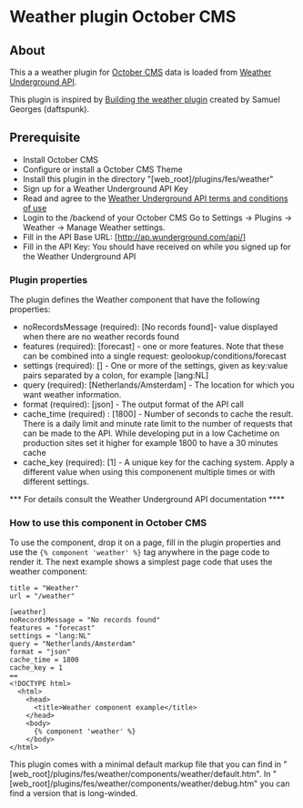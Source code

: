# Weather plugin October CMS

## About

This a a weather plugin for [October CMS](https://octobercms.com/) data is loaded from [Weather Underground API](https://www.wunderground.com/weather/api/).

This plugin is inspired by [Building the weather plugin](http://octobercms.com/blog/post/building-the-weather-plugin) created by Samuel Georges (daftspunk).

## Prerequisite

* Install October CMS
* Configure or install a October CMS Theme
* Install this plugin in the directory "[web_root]/plugins/fes/weather"
* Sign up for a Weather Underground API Key
* Read and agree to the [Weather Underground API terms and conditions of use](http://www.wunderground.com/weather/api/d/terms.html)
* Login to the /backend of your October CMS Go to Settings -> Plugins -> Weather -> Manage Weather settings.
* Fill in the API Base URL: [http://ap.wunderground.com/api/]
* Fill in the API Key: You should have received on while you signed up for the Weather Underground API

### Plugin properties

The plugin defines the Weather component that have the following properties:

* noRecordsMessage (required): [No records found]- value displayed when there are no weather records found
* features (required): [forecast] - one or more features. Note that these can be combined into a single request: geolookup/conditions/forecast
* settings (required): [] - One or more of the settings, given as key:value pairs separated by a colon, for example [lang:NL]
* query (required): [Netherlands/Amsterdam] - The location for which you want weather information.
* format (required): [json] - The output format of the API call
* cache_time (required) : [1800] - Number of seconds to cache the result. There is a daily limit and minute rate limit to the number of requests that can be made to the API. While developing put in a low Cachetime on production sites set it higher for example 1800 to have a 30 minutes cache
* cache_key (required): [1] - A unique key for the caching system. Apply a different value when using this componenent multiple times or with different settings.

*** For details consult the Weather Underground API documentation ****

### How to use this component in October CMS

To use the component, drop it on a page, fill in the plugin properties and use the `{% component 'weather' %}` tag anywhere in the page code to render it. The next example shows a simplest page code that uses the weather component:

```
title = "Weather"
url = "/weather"

[weather]
noRecordsMessage = "No records found"
features = "forecast"
settings = "lang:NL"
query = "Netherlands/Amsterdam"
format = "json"
cache_time = 1800
cache_key = 1
==
<!DOCTYPE html>
  <html>
    <head>
      <title>Weather component example</title>
    </head>
    <body>
      {% component 'weather' %}
    </body>
</html>
```

This plugin comes with a minimal default markup file that you can find in "[web_root]/plugins/fes/weather/components/weather/default.htm". In "[web_root]/plugins/fes/weather/components/weather/debug.htm" you can find a version that is long-winded.